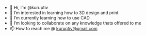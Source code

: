 - 👋 Hi, I’m @kuruptiv
- 👀 I’m interested in learning how to 3D design and print 
- 🌱 I’m currently learning how to use CAD
- 💞️ I’m looking to collaborate on any knowledge thats offered to me
- 📫 How to reach me @ kuruptiv@gmail.com

<!---
kuruptiv/kuruptiv is a ✨ special ✨ repository because its `README.md` (this file) appears on your GitHub profile.
You can click the Preview link to take a look at your changes.
--->

